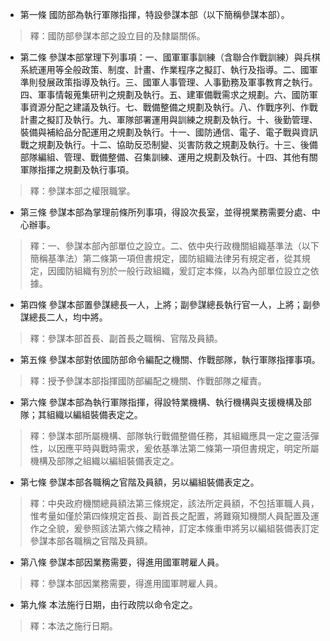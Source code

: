 * 第一條 國防部為執行軍隊指揮，特設參謀本部（以下簡稱參謀本部）。

> 釋：國防部參謀本部之設立目的及隸屬關係。

* 第二條 參謀本部掌理下列事項：一、國軍軍事訓練（含聯合作戰訓練）與兵棋系統運用等全般政策、制度、計畫、作業程序之擬訂、執行及指導。二、國軍準則發展政策指導及執行。三、國軍人事管理、人事勤務及軍事教育之執行。四、軍事情報蒐集研判之規劃及執行。五、建軍備戰需求之規劃。六、國防軍事資源分配之建議及執行。七、戰備整備之規劃及執行。八、作戰序列、作戰計畫之擬訂及執行。九、軍隊部署運用與訓練之規劃及執行。十、後勤管理、裝備與補給品分配運用之規劃及執行。十一、國防通信、電子、電子戰與資訊戰之規劃及執行。十二、協助反恐制變、災害防救之規劃及執行。十三、後備部隊編組、管理、戰備整備、召集訓練、運用之規劃及執行。十四、其他有關軍隊指揮之規劃及執行事項。

> 釋：參謀本部之權限職掌。

* 第三條 參謀本部為掌理前條所列事項，得設次長室，並得視業務需要分處、中心辦事。

> 釋：一、參謀本部內部單位之設立。二、依中央行政機關組織基準法（以下簡稱基準法）第二條第一項但書規定，國防組織法律另有規定者，從其規定，因國防組織有別於一般行政組織，爰訂定本條，以為內部單位設立之依據。

* 第四條 參謀本部置參謀總長一人，上將；副參謀總長執行官一人，上將；副參謀總長二人，均中將。

> 釋：參謀本部首長、副首長之職稱、官階及員額。

* 第五條 參謀本部對依國防部命令編配之機關、作戰部隊，執行軍隊指揮事項。

> 釋：授予參謀本部指揮國防部編配之機關、作戰部隊之權責。

* 第六條 參謀本部為執行軍隊指揮，得設特業機構、執行機構與支援機構及部隊；其組織以編組裝備表定之。

> 釋：參謀本部所屬機構、部隊執行戰備整備任務，其組織應具一定之靈活彈性，以因應平時與戰時需求，爰依基準法第二條第一項但書規定，明定所屬機構及部隊之組織以編組裝備表定之。

* 第七條 參謀本部各職稱之官階及員額，另以編組裝備表定之。

> 釋：中央政府機關總員額法第三條規定，該法所定員額，不包括軍職人員，惟考量如僅於第四條規定首長、副首長之配置，將難窺知機關人員配置及運作之全貌，爰參照該法第六條之精神，訂定本條重申將另以編組裝備表訂定參謀本部各職稱之官階及員額。

* 第八條 參謀本部因業務需要，得進用國軍聘雇人員。

> 釋：參謀本部因業務需要，得進用國軍聘雇人員。

* 第九條 本法施行日期，由行政院以命令定之。

> 釋：本法之施行日期。

